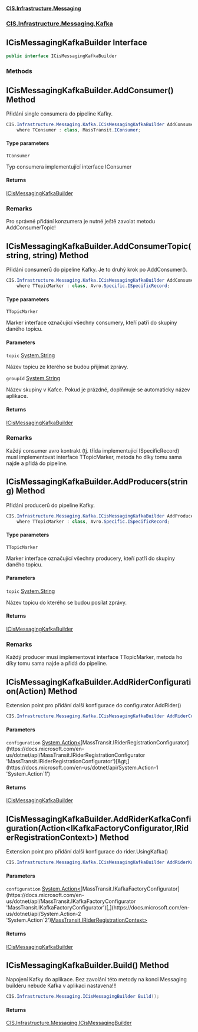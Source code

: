 #### [CIS.Infrastructure.Messaging](index.md 'index')
### [CIS.Infrastructure.Messaging.Kafka](CIS.Infrastructure.Messaging.Kafka.md 'CIS.Infrastructure.Messaging.Kafka')

## ICisMessagingKafkaBuilder Interface

```csharp
public interface ICisMessagingKafkaBuilder
```
### Methods

<a name='CIS.Infrastructure.Messaging.Kafka.ICisMessagingKafkaBuilder.AddConsumer_TConsumer_()'></a>

## ICisMessagingKafkaBuilder.AddConsumer<TConsumer>() Method

Přidání single consumera do pipeline Kafky.

```csharp
CIS.Infrastructure.Messaging.Kafka.ICisMessagingKafkaBuilder AddConsumer<TConsumer>()
    where TConsumer : class, MassTransit.IConsumer;
```
#### Type parameters

<a name='CIS.Infrastructure.Messaging.Kafka.ICisMessagingKafkaBuilder.AddConsumer_TConsumer_().TConsumer'></a>

`TConsumer`

Typ consumera implementující interface IConsumer

#### Returns
[ICisMessagingKafkaBuilder](CIS.Infrastructure.Messaging.Kafka.ICisMessagingKafkaBuilder.md 'CIS.Infrastructure.Messaging.Kafka.ICisMessagingKafkaBuilder')

### Remarks
Pro správné přidání konzumera je nutné ještě zavolat metodu AddConsumerTopic!

<a name='CIS.Infrastructure.Messaging.Kafka.ICisMessagingKafkaBuilder.AddConsumerTopic_TTopicMarker_(string,string)'></a>

## ICisMessagingKafkaBuilder.AddConsumerTopic<TTopicMarker>(string, string) Method

Přidání consumerů do pipeline Kafky. Je to druhý krok po AddConsumer().

```csharp
CIS.Infrastructure.Messaging.Kafka.ICisMessagingKafkaBuilder AddConsumerTopic<TTopicMarker>(string topic, string? groupId=null)
    where TTopicMarker : class, Avro.Specific.ISpecificRecord;
```
#### Type parameters

<a name='CIS.Infrastructure.Messaging.Kafka.ICisMessagingKafkaBuilder.AddConsumerTopic_TTopicMarker_(string,string).TTopicMarker'></a>

`TTopicMarker`

Marker interface označující všechny consumery, kteří patří do skupiny daného topicu.
#### Parameters

<a name='CIS.Infrastructure.Messaging.Kafka.ICisMessagingKafkaBuilder.AddConsumerTopic_TTopicMarker_(string,string).topic'></a>

`topic` [System.String](https://docs.microsoft.com/en-us/dotnet/api/System.String 'System.String')

Název topicu ze kterého se budou přijímat zprávy.

<a name='CIS.Infrastructure.Messaging.Kafka.ICisMessagingKafkaBuilder.AddConsumerTopic_TTopicMarker_(string,string).groupId'></a>

`groupId` [System.String](https://docs.microsoft.com/en-us/dotnet/api/System.String 'System.String')

Název skupiny v Kafce. Pokud je prázdné, doplňmuje se automaticky název aplikace.

#### Returns
[ICisMessagingKafkaBuilder](CIS.Infrastructure.Messaging.Kafka.ICisMessagingKafkaBuilder.md 'CIS.Infrastructure.Messaging.Kafka.ICisMessagingKafkaBuilder')

### Remarks
Každý consumer avro kontrakt (tj. třída implementující ISpecificRecord) musí implementovat interface TTopicMarker, metoda ho díky tomu sama najde a přidá do pipeline.

<a name='CIS.Infrastructure.Messaging.Kafka.ICisMessagingKafkaBuilder.AddProducers_TTopicMarker_(string)'></a>

## ICisMessagingKafkaBuilder.AddProducers<TTopicMarker>(string) Method

Přidání producerů do pipeline Kafky.

```csharp
CIS.Infrastructure.Messaging.Kafka.ICisMessagingKafkaBuilder AddProducers<TTopicMarker>(string topic)
    where TTopicMarker : class, Avro.Specific.ISpecificRecord;
```
#### Type parameters

<a name='CIS.Infrastructure.Messaging.Kafka.ICisMessagingKafkaBuilder.AddProducers_TTopicMarker_(string).TTopicMarker'></a>

`TTopicMarker`

Marker interface označující všechny producery, kteří patří do skupiny daného topicu.
#### Parameters

<a name='CIS.Infrastructure.Messaging.Kafka.ICisMessagingKafkaBuilder.AddProducers_TTopicMarker_(string).topic'></a>

`topic` [System.String](https://docs.microsoft.com/en-us/dotnet/api/System.String 'System.String')

Název topicu do kterého se budou posílat zprávy.

#### Returns
[ICisMessagingKafkaBuilder](CIS.Infrastructure.Messaging.Kafka.ICisMessagingKafkaBuilder.md 'CIS.Infrastructure.Messaging.Kafka.ICisMessagingKafkaBuilder')

### Remarks
Každý producer musí implementovat interface TTopicMarker, metoda ho díky tomu sama najde a přidá do pipeline.

<a name='CIS.Infrastructure.Messaging.Kafka.ICisMessagingKafkaBuilder.AddRiderConfiguration(System.Action_MassTransit.IRiderRegistrationConfigurator_)'></a>

## ICisMessagingKafkaBuilder.AddRiderConfiguration(Action<IRiderRegistrationConfigurator>) Method

Extension point pro přidání další konfigurace do configurator.AddRider()

```csharp
CIS.Infrastructure.Messaging.Kafka.ICisMessagingKafkaBuilder AddRiderConfiguration(System.Action<MassTransit.IRiderRegistrationConfigurator> configuration);
```
#### Parameters

<a name='CIS.Infrastructure.Messaging.Kafka.ICisMessagingKafkaBuilder.AddRiderConfiguration(System.Action_MassTransit.IRiderRegistrationConfigurator_).configuration'></a>

`configuration` [System.Action&lt;](https://docs.microsoft.com/en-us/dotnet/api/System.Action-1 'System.Action`1')[MassTransit.IRiderRegistrationConfigurator](https://docs.microsoft.com/en-us/dotnet/api/MassTransit.IRiderRegistrationConfigurator 'MassTransit.IRiderRegistrationConfigurator')[&gt;](https://docs.microsoft.com/en-us/dotnet/api/System.Action-1 'System.Action`1')

#### Returns
[ICisMessagingKafkaBuilder](CIS.Infrastructure.Messaging.Kafka.ICisMessagingKafkaBuilder.md 'CIS.Infrastructure.Messaging.Kafka.ICisMessagingKafkaBuilder')

<a name='CIS.Infrastructure.Messaging.Kafka.ICisMessagingKafkaBuilder.AddRiderKafkaConfiguration(System.Action_MassTransit.IKafkaFactoryConfigurator,MassTransit.IRiderRegistrationContext_)'></a>

## ICisMessagingKafkaBuilder.AddRiderKafkaConfiguration(Action<IKafkaFactoryConfigurator,IRiderRegistrationContext>) Method

Extension point pro přidání další konfigurace do rider.UsingKafka()

```csharp
CIS.Infrastructure.Messaging.Kafka.ICisMessagingKafkaBuilder AddRiderKafkaConfiguration(System.Action<MassTransit.IKafkaFactoryConfigurator,MassTransit.IRiderRegistrationContext> configuration);
```
#### Parameters

<a name='CIS.Infrastructure.Messaging.Kafka.ICisMessagingKafkaBuilder.AddRiderKafkaConfiguration(System.Action_MassTransit.IKafkaFactoryConfigurator,MassTransit.IRiderRegistrationContext_).configuration'></a>

`configuration` [System.Action&lt;](https://docs.microsoft.com/en-us/dotnet/api/System.Action-2 'System.Action`2')[MassTransit.IKafkaFactoryConfigurator](https://docs.microsoft.com/en-us/dotnet/api/MassTransit.IKafkaFactoryConfigurator 'MassTransit.IKafkaFactoryConfigurator')[,](https://docs.microsoft.com/en-us/dotnet/api/System.Action-2 'System.Action`2')[MassTransit.IRiderRegistrationContext](https://docs.microsoft.com/en-us/dotnet/api/MassTransit.IRiderRegistrationContext 'MassTransit.IRiderRegistrationContext')[&gt;](https://docs.microsoft.com/en-us/dotnet/api/System.Action-2 'System.Action`2')

#### Returns
[ICisMessagingKafkaBuilder](CIS.Infrastructure.Messaging.Kafka.ICisMessagingKafkaBuilder.md 'CIS.Infrastructure.Messaging.Kafka.ICisMessagingKafkaBuilder')

<a name='CIS.Infrastructure.Messaging.Kafka.ICisMessagingKafkaBuilder.Build()'></a>

## ICisMessagingKafkaBuilder.Build() Method

Napojení Kafky do aplikace. Bez zavolání této metody na konci Messaging builderu nebude Kafka v aplikaci nastavena!!!

```csharp
CIS.Infrastructure.Messaging.ICisMessagingBuilder Build();
```

#### Returns
[CIS.Infrastructure.Messaging.ICisMessagingBuilder](https://docs.microsoft.com/en-us/dotnet/api/CIS.Infrastructure.Messaging.ICisMessagingBuilder 'CIS.Infrastructure.Messaging.ICisMessagingBuilder')